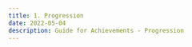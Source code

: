 ```yaml
---
title: 1. Progression
date: 2022-05-04         
description: Guide for Achievements - Progression
---
```

